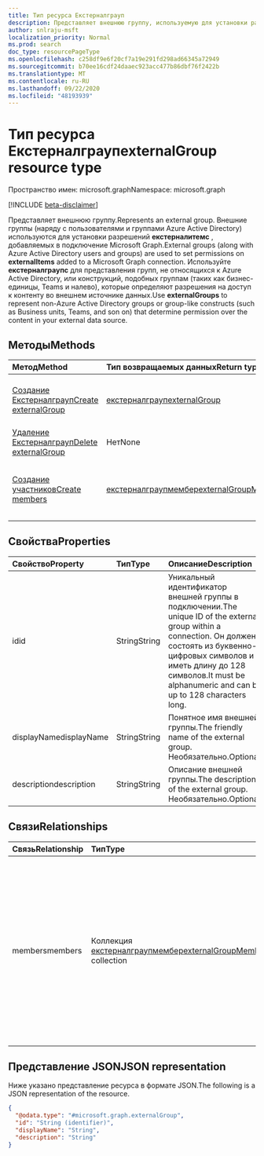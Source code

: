 ```yaml
---
title: Тип ресурса Екстерналграуп
description: Представляет внешнюю группу, используемую для установки разрешений для Екстерналитемс, добавленных в подключение Microsoft Graph.
author: snlraju-msft
localization_priority: Normal
ms.prod: search
doc_type: resourcePageType
ms.openlocfilehash: c258df9e6f20cf7a19e291fd298ad66345a72949
ms.sourcegitcommit: b70ee16cdf24daaec923acc477b86dbf76f2422b
ms.translationtype: MT
ms.contentlocale: ru-RU
ms.lasthandoff: 09/22/2020
ms.locfileid: "48193939"
---
```

# <a name="externalgroup-resource-type"></a><span data-ttu-id="d0c97-103">Тип ресурса Екстерналграуп</span><span class="sxs-lookup"><span data-stu-id="d0c97-103">externalGroup resource type</span></span>

<span data-ttu-id="d0c97-104">Пространство имен: microsoft.graph</span><span class="sxs-lookup"><span data-stu-id="d0c97-104">Namespace: microsoft.graph</span></span>

[!INCLUDE [beta-disclaimer](../../includes/beta-disclaimer.md)]

<span data-ttu-id="d0c97-105">Представляет внешнюю группу.</span><span class="sxs-lookup"><span data-stu-id="d0c97-105">Represents an external group.</span></span> <span data-ttu-id="d0c97-106">Внешние группы (наряду с пользователями и группами Azure Active Directory) используются для установки разрешений **екстерналитемс** , добавляемых в подключение Microsoft Graph.</span><span class="sxs-lookup"><span data-stu-id="d0c97-106">External groups (along with Azure Active Directory users and groups) are used to set permissions on **externalItems** added to a Microsoft Graph connection.</span></span> <span data-ttu-id="d0c97-107">Используйте **екстерналграупс** для представления групп, не относящихся к Azure Active Directory, или конструкций, подобных группам (таких как бизнес-единицы, Teams и налево), которые определяют разрешения на доступ к контенту во внешнем источнике данных.</span><span class="sxs-lookup"><span data-stu-id="d0c97-107">Use **externalGroups** to represent non-Azure Active Directory groups or group-like constructs (such as Business units, Teams, and son on) that determine permission over the content in your external data source.</span></span>

## <a name="methods"></a><span data-ttu-id="d0c97-108">Методы</span><span class="sxs-lookup"><span data-stu-id="d0c97-108">Methods</span></span>

|<span data-ttu-id="d0c97-109">Метод</span><span class="sxs-lookup"><span data-stu-id="d0c97-109">Method</span></span>|<span data-ttu-id="d0c97-110">Тип возвращаемых данных</span><span class="sxs-lookup"><span data-stu-id="d0c97-110">Return type</span></span>|<span data-ttu-id="d0c97-111">Описание</span><span class="sxs-lookup"><span data-stu-id="d0c97-111">Description</span></span>|
|:---|:---|:---|
|[<span data-ttu-id="d0c97-112">Создание Екстерналграуп</span><span class="sxs-lookup"><span data-stu-id="d0c97-112">Create externalGroup</span></span>](../api/externalconnection-post-groups.md)|[<span data-ttu-id="d0c97-113">екстерналграуп</span><span class="sxs-lookup"><span data-stu-id="d0c97-113">externalGroup</span></span>](../resources/externalgroup.md)|<span data-ttu-id="d0c97-114">Создание нового объекта **екстерналграуп** .</span><span class="sxs-lookup"><span data-stu-id="d0c97-114">Create a new **externalGroup** object.</span></span>|
|[<span data-ttu-id="d0c97-115">Удаление Екстерналграуп</span><span class="sxs-lookup"><span data-stu-id="d0c97-115">Delete externalGroup</span></span>](../api/externalgroup-delete.md)|<span data-ttu-id="d0c97-116">Нет</span><span class="sxs-lookup"><span data-stu-id="d0c97-116">None</span></span>|<span data-ttu-id="d0c97-117">Удаление объекта **екстерналграуп** .</span><span class="sxs-lookup"><span data-stu-id="d0c97-117">Delete an **externalGroup** object.</span></span>|
|[<span data-ttu-id="d0c97-118">Создание участников</span><span class="sxs-lookup"><span data-stu-id="d0c97-118">Create members</span></span>](../api/externalgroup-post-members.md)|[<span data-ttu-id="d0c97-119">екстерналграупмембер</span><span class="sxs-lookup"><span data-stu-id="d0c97-119">externalGroupMember</span></span>](../resources/externalgroupmember.md)|<span data-ttu-id="d0c97-120">Создание нового объекта **екстерналграупмембер** .</span><span class="sxs-lookup"><span data-stu-id="d0c97-120">Create a new **externalGroupMember** object.</span></span>|

## <a name="properties"></a><span data-ttu-id="d0c97-121">Свойства</span><span class="sxs-lookup"><span data-stu-id="d0c97-121">Properties</span></span>

| <span data-ttu-id="d0c97-122">Свойство</span><span class="sxs-lookup"><span data-stu-id="d0c97-122">Property</span></span>    | <span data-ttu-id="d0c97-123">Тип</span><span class="sxs-lookup"><span data-stu-id="d0c97-123">Type</span></span>   | <span data-ttu-id="d0c97-124">Описание</span><span class="sxs-lookup"><span data-stu-id="d0c97-124">Description</span></span>                                                                                                              |
|:------------|:-------|:-------------------------------------------------------------------------------------------------------------------------|
| <span data-ttu-id="d0c97-125">id</span><span class="sxs-lookup"><span data-stu-id="d0c97-125">id</span></span>          | <span data-ttu-id="d0c97-126">String</span><span class="sxs-lookup"><span data-stu-id="d0c97-126">String</span></span> | <span data-ttu-id="d0c97-127">Уникальный идентификатор внешней группы в подключении.</span><span class="sxs-lookup"><span data-stu-id="d0c97-127">The unique ID of the external group within a connection.</span></span> <span data-ttu-id="d0c97-128">Он должен состоять из буквенно-цифровых символов и иметь длину до 128 символов.</span><span class="sxs-lookup"><span data-stu-id="d0c97-128">It must be alphanumeric and can be up to 128 characters long.</span></span> |
| <span data-ttu-id="d0c97-129">displayName</span><span class="sxs-lookup"><span data-stu-id="d0c97-129">displayName</span></span> | <span data-ttu-id="d0c97-130">String</span><span class="sxs-lookup"><span data-stu-id="d0c97-130">String</span></span> | <span data-ttu-id="d0c97-131">Понятное имя внешней группы.</span><span class="sxs-lookup"><span data-stu-id="d0c97-131">The friendly name of the external group.</span></span> <span data-ttu-id="d0c97-132">Необязательно.</span><span class="sxs-lookup"><span data-stu-id="d0c97-132">Optional.</span></span>                                                                       |
| <span data-ttu-id="d0c97-133">description</span><span class="sxs-lookup"><span data-stu-id="d0c97-133">description</span></span> | <span data-ttu-id="d0c97-134">String</span><span class="sxs-lookup"><span data-stu-id="d0c97-134">String</span></span> | <span data-ttu-id="d0c97-135">Описание внешней группы.</span><span class="sxs-lookup"><span data-stu-id="d0c97-135">The description of the external group.</span></span> <span data-ttu-id="d0c97-136">Необязательно.</span><span class="sxs-lookup"><span data-stu-id="d0c97-136">Optional.</span></span>                                                                         

## <a name="relationships"></a><span data-ttu-id="d0c97-137">Связи</span><span class="sxs-lookup"><span data-stu-id="d0c97-137">Relationships</span></span>

| <span data-ttu-id="d0c97-138">Связь</span><span class="sxs-lookup"><span data-stu-id="d0c97-138">Relationship</span></span> | <span data-ttu-id="d0c97-139">Тип</span><span class="sxs-lookup"><span data-stu-id="d0c97-139">Type</span></span>                                                                  | <span data-ttu-id="d0c97-140">Описание</span><span class="sxs-lookup"><span data-stu-id="d0c97-140">Description</span></span>                                               |
|:-------------|:----------------------------------------------------------------------|:----------------------------------------------------------|
| <span data-ttu-id="d0c97-141">members</span><span class="sxs-lookup"><span data-stu-id="d0c97-141">members</span></span>      | <span data-ttu-id="d0c97-142">Коллекция [екстерналграупмембер](../resources/externalgroupmember.md)</span><span class="sxs-lookup"><span data-stu-id="d0c97-142">[externalGroupMember](../resources/externalgroupmember.md) collection</span></span> | <span data-ttu-id="d0c97-143">Член, добавленный в объект **екстерналграуп**.</span><span class="sxs-lookup"><span data-stu-id="d0c97-143">A member added to an **externalGroup**.</span></span> <span data-ttu-id="d0c97-144">Вы можете добавлять пользователей Azure Active Directory, группы Azure Active Directory или другие **екстерналграупс** в качестве участников.</span><span class="sxs-lookup"><span data-stu-id="d0c97-144">You can add Azure Active Directory users, Azure Active Directory groups, or other **externalGroups** as members.</span></span> |

## <a name="json-representation"></a><span data-ttu-id="d0c97-145">Представление JSON</span><span class="sxs-lookup"><span data-stu-id="d0c97-145">JSON representation</span></span>

<span data-ttu-id="d0c97-146">Ниже указано представление ресурса в формате JSON.</span><span class="sxs-lookup"><span data-stu-id="d0c97-146">The following is a JSON representation of the resource.</span></span>
<!-- {
  "blockType": "resource",
  "keyProperty": "id",
  "@odata.type": "microsoft.graph.externalGroup",
  "baseType": "",
  "openType": false
}
-->

``` json
{
  "@odata.type": "#microsoft.graph.externalGroup",
  "id": "String (identifier)",
  "displayName": "String",
  "description": "String"
}
```
